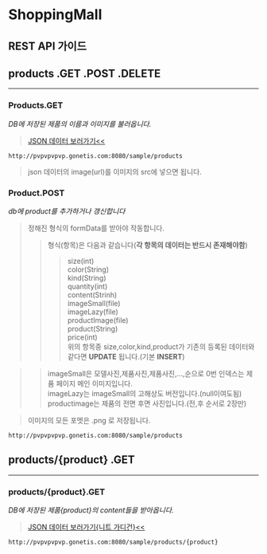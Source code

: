 # ShoppingMall

## REST API 가이드
products .GET .POST .DELETE   
---
___    

### Products.GET
*DB에 저장된 제품의 이름과 이미지를 불러옵니다.*
>[JSON 데이터 보러가기<<](http://pvpvpvpvp.gonetis.com:8080/sample/products)
``````
http://pvpvpvpvp.gonetis.com:8080/sample/products
``````
>json 데이터의 image(url)를 이미지의 src에 넣으면 됩니다.

### Product.POST
*db에 product를 추가하거나 갱신합니다*
>정해진 형식의 formData를 받아야 작동합니다.
>>형식(항목)은 다음과 같습니다(**각 항목의 데이터는 반드시 존재해야함**)
>>>size(int)<br>color(String)<br>kind(String)<br>quantity(int)<br>content(Strinh)<br>imageSmall(file)<br>imageLazy(file)<br>productImage(file)<br>product(String)<br>price(int)<br>위의 항목중  size,color,kind,product가 기존의 등록된 데이터와 같다면 **UPDATE** 됩니다.(기본 **INSERT**)

>>imageSmall은 모델사진,제품사진,제품사진,...,순으로 0번 인덱스는 제품 페이지 메인 이미지입니다.<br>imageLazy는 imageSmall의 고해상도 버전입니다.(null이여도됨)<br>productimage는 제품의 전면 후면 사진입니다.(전,후 순서로 2장만)

>이미지의 모든 포멧은 .png 로 저장됩니다.

``````
http://pvpvpvpvp.gonetis.com:8080/sample/products
``````

products/{product} .GET   
---
___ 

### products/{product}.GET
*DB에 저장된 제품{product}의 content들을 받아옵니다.*
>[JSON 데이터 보러가기{니트 가디건}<<](http://pvpvpvpvp.gonetis.com:8080/sample/products/니트%20가디건)
``````
http://pvpvpvpvp.gonetis.com:8080/sample/products/{product}
``````

